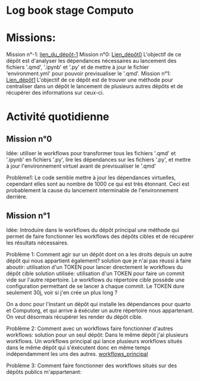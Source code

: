 # Log book stage Computo

# Missions:

Mission n°-1: [lien_du_dépôt-1]()
Mission n°0: [Lien_dépôt0](https://github.com/Qufst/Maj_yml)
L'objectif de ce dépôt est d'analyser les dépendances nécessaires au lancement des fichiers '.qmd', '.ipynb' et '.py' et de mettre à jour le fichier 'environment.yml' pour pouvoir previsualiser le '.qmd'. 
Mission n°1: [Lien_dépôt1](https://github.com/Qufst/test-imbrication-de-workflows)
L'objectif de ce dépôt est de trouver une méthode pour centraliser dans un dépôt le lancement de plusieurs autres dépôts et de récupérer des informations sur ceux-ci.

# Activité quotidienne

## Mission n°0

Idée: utiliser le workflows pour transformer tous les fichiers '.qmd' et '.ipynb' en fichiers '.py', lire les dépendances sur les fichiers '.py', et mettre à jour l'environnement virtuel avant de previsualiser le '.qmd'

Problème1: Le code semble mettre à jour les dépendances virtuelles, cependant elles sont au nombre de 1000 ce qui est très étonnant. Ceci est probablement la cause du lancement interminable de l'environnement derrière. 


## Mission n°1

Idée: Introduire dans le workflows du dépôt principal une méthode qui permet de faire fonctionner les workflows des dépôts cibles et de récupérer les résultats nécessaires.

Problème 1: Comment agir sur un dépôt dont on a les droits depuis un autre dépôt qui nous appartient également?
solution que je n'ai pas réussi à faire aboutir: utilisation d'un TOKEN pour lancer directement le workflows du dépôt cible
solution utilisée: utilisation d'un TOKEN pour faire un commit vide sur l'autre répertoire. Le workflows du répertoire cible possède une configuration permettant de se lancer à chaque commit.
Le TOKEN dure seulement 30j, voir si j'en crée un plus long ?

On a donc pour l'instant un dépôt qui installe les dépendances pour quarto et Computorg, et qui arrive à éxécuter un autre répertoire nous appartenant. On veut désormais récupérer les render du dépôt cible.

Problème 2: Comment avec un workflows faire fonctionner d'autres workflows:
solution pour un seul dépôt: Dans le même dépôt j'ai plusieurs workflows. Un workflows principal qui lance plusieurs workflows situés dans le même dépôt qui s'éxécutent donc en même temps indépendamment les uns des autres. [workflows_principal](https://github.com/Qufst/test-imbrication-de-workflows/.github/workflows/main_workflows.yml)

Problème 3: Comment faire fonctionner des workflows situés sur des dépôts publics m'appartenant:

